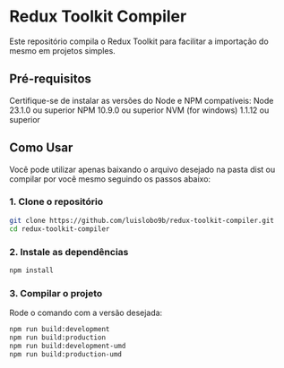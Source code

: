 # Redux Toolkit Compiler
Este repositório compila o Redux Toolkit para facilitar a importação do mesmo em projetos simples.

## Pré-requisitos
Certifique-se de instalar as versões do Node e NPM compatíveis:
Node 23.1.0 ou superior
NPM 10.9.0 ou superior
NVM (for windows) 1.1.12 ou superior

## Como Usar
Você pode utilizar apenas baixando o arquivo desejado na pasta dist ou compilar por você mesmo seguindo os passos abaixo:

### 1. Clone o repositório
```bash
git clone https://github.com/luislobo9b/redux-toolkit-compiler.git
cd redux-toolkit-compiler
```

### 2. Instale as dependências
```bash
npm install
```

### 3. Compilar o projeto
Rode o comando com a versão desejada:
```bash
npm run build:development
npm run build:production
npm run build:development-umd
npm run build:production-umd
```